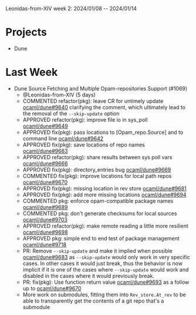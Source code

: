Leonidas-from-XIV week 2: 2024/01/08 -- 2024/01/14

# Projects

- Dune

# Last Week

- Dune Source Fetching and Multiple Opam-repositories Support (#1069)
  - @Leonidas-from-XIV (5 days)
  - COMMENTED refactor(pkg): leave CR for untimely update
    [ocaml/dune#9640](https://github.com/ocaml/dune/pull/9640#pullrequestreview-1808388817)
    clarifying the comment, which ultimately lead to the removal of the
    `--skip-update` option
  - APPROVED refactor(pkg): improve file io in sys_poll
    [ocaml/dune#9649](https://github.com/ocaml/dune/pull/9649#pullrequestreview-1808539296)
  - APPROVED fix(pkg): pass locations to [Opam_repo.Source] and to command line
    [ocaml/dune#9642](https://github.com/ocaml/dune/pull/9642#pullrequestreview-1808698127)
  - APPROVED fix(pkg): save locations of repo names
    [ocaml/dune#9663](https://github.com/ocaml/dune/pull/9663#pullrequestreview-1810787740)
  - APPROVED refactor(pkg): share results between sys poll vars
    [ocaml/dune#9666](https://github.com/ocaml/dune/pull/9666#pullrequestreview-1810888468)
  - APPROVED fix(pkg): directory_entries bug
    [ocaml/dune#9669](https://github.com/ocaml/dune/pull/9669#pullrequestreview-1810927468)
  - COMMENTED fix(pkg): improve locations for local path repos
    [ocaml/dune#9670](https://github.com/ocaml/dune/pull/9670#pullrequestreview-1810932687)
  - APPROVED fix(pkg): missing location in rev store
    [ocaml/dune#9681](https://github.com/ocaml/dune/pull/9681#pullrequestreview-1810943354)
  - APPROVED fix(pkg): add more missing locations
    [ocaml/dune#9694](https://github.com/ocaml/dune/pull/9694#pullrequestreview-1812867360)
  - COMMENTED pkg: enforce opam-compatible package names
    [ocaml/dune#9689](https://github.com/ocaml/dune/pull/9689#pullrequestreview-1813402058)
  - COMMENTED pkg: don't generate checksums for local sources
    [ocaml/dune#9703](https://github.com/ocaml/dune/pull/9703#pullrequestreview-1815254855)
  - APPROVED refactor(pkg): make remote reading a little more resilient
    [ocaml/dune#9698](https://github.com/ocaml/dune/pull/9698#pullrequestreview-1817733298)
  - APPROVED pkg: simple end to end test of package management
    [ocaml/dune#9718](https://github.com/ocaml/dune/pull/9718#pullrequestreview-1817761995)
  - PR: Remove `--skip-update` and make it implied when possible
    [ocaml/dune#9683](https://github.com/ocaml/dune/pull/9683) as
    `--skip-update` would only work in very specific cases. In other cases it
    would just break, thus the behavior is now implicit if it is one of the
    cases where `--skip-update` would work and disabled in the cases where it
    would previously break.
  - PR: fix(pkg): Use function return value
    [ocaml/dune#9693](https://github.com/ocaml/dune/pull/9693) as a follow up
    to [ocaml/dune#9670](https://github.com/ocaml/dune/pull/9670)
  - More work on submodules, fitting them into `Rev_store.At_rev` to be able to
    transparently get the contents of a git repo that's a submodule

